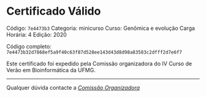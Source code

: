 # Certificado Válido

Código: `7e4473b3`
Categoria: minicurso
Curso: Genômica e evolução
Carga Horária: 4
Edição: 2020


Código completo: `7e4473b32d7868ef5a9f40c63f87d528ee143d43d8d98a83583c2dfff2d7e6f7`


Este certificado foi expedido pela Comissão organizadora do IV Curso de Verão em Bioinformática da UFMG.

----

Qualquer dúvida contacte a [_Comissão Organizadora_](<mailto:cursobioinfoufmg@gmail.com$subject=[Certificados]>)

